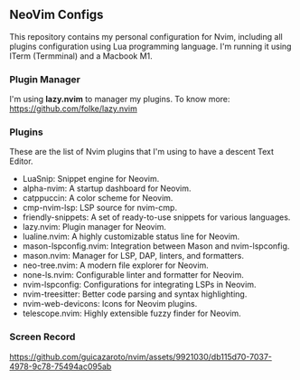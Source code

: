 ## NeoVim Configs
This repository contains my personal configuration for Nvim, including all plugins configuration using Lua programming language.
I'm running it using ITerm (Termminal) and a Macbook M1.

### Plugin Manager
I'm using **lazy.nvim** to manager my plugins.
To know more: https://github.com/folke/lazy.nvim

### Plugins
These are the list of Nvim plugins that I'm using to have a descent Text Editor.

- LuaSnip: Snippet engine for Neovim.
- alpha-nvim: A startup dashboard for Neovim.
- catppuccin: A color scheme for Neovim.
- cmp-nvim-lsp: LSP source for nvim-cmp.
- friendly-snippets: A set of ready-to-use snippets for various languages.
- lazy.nvim: Plugin manager for Neovim.
- lualine.nvim: A highly customizable status line for Neovim.
- mason-lspconfig.nvim: Integration between Mason and nvim-lspconfig.
- mason.nvim: Manager for LSP, DAP, linters, and formatters.
- neo-tree.nvim: A modern file explorer for Neovim.
- none-ls.nvim: Configurable linter and formatter for Neovim.
- nvim-lspconfig: Configurations for integrating LSPs in Neovim.
- nvim-treesitter: Better code parsing and syntax highlighting.
- nvim-web-devicons: Icons for Neovim plugins.
- telescope.nvim: Highly extensible fuzzy finder for Neovim.

### Screen Record
https://github.com/guicazaroto/nvim/assets/9921030/db115d70-7037-4978-9c78-75494ac095ab
